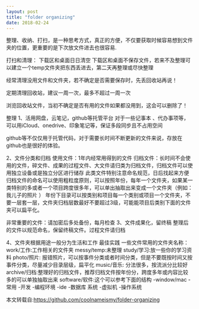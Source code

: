 ```yaml
---
layout: post
title: "folder organizing"
date: 2018-02-24
---
```


整理、收纳、打扫，是一种思考方式，真正的方便，不仅要获取时候容易想到文件夹的位置，更重要的是下次放文件进去也很容易.

打扫和清理：
下载区和桌面日日清空
下载区和桌面不保存文件，若来不及整理可以建立一个temp文件夹把东西丢进去，第二天再整理或尽快整理

经常清理没用文件和文件夹，若不确定是否需要保存时，先丢回收站再说！

定期清理回收站，建议一周一次，最多不超过一周一次

浏览回收站文件，当初不确定是否有用的文件如果都没用到，这会可以删除了！

整理
1、活用网盘，云笔记，github等托管平台
对于一些记事本 、代办事项等，可以用iCloud、onedrive、印象笔记等，保证多段同步且不占用空间

github等不仅仅用于托管代码，对于需要长时间不断更新的文件来说，存放在github也是很好的体验。

2、文件分类和归档
使用文件：1年内经常用得到的文件
归档文件：长时间不会使用的文件，碎文件、成果的过程文件、大文件请归类为归档文件，归档文件可以使用独立设备或是独立分区进行储存
此类文件特别注意命名规范，日后找起来方便 归档文件的命名可以使用粗粒度原则，可以按照年份，每年一个文件夹，如果某一类特别的多或者一个项目跨度很多年，可以单出抽取出来变成一个文件夹（例如：我儿子的照片 ） 年份下目录可以按类别和项目每一个类别或项目一个文件夹，不要一层套一层，文件夹归档层数最好不要超过3级，可能能项目后类别下面的文件夹可以扁平化。

非常重要的文件：请加密后多处备份，每月检查
3、文件成果化，留终稿
整理后的文件以规范命名，保留终稿文件。过程文件请归档

4、文件夹根据用途一般分为生活和工作
最佳实践
一些文件常用的文件夹名称：
work/工作:工作相关的文件夹
messy/temp:未整理
study/学习:放一些你的学习资料
photo/照片: 报错照片，可以按事件分类或者时间分类，但是不要既按时间又按事件分类，尽量减少目录层级，扁平化
music/音乐: 分法很多，按流派分比较好
archive/归档:整理好的归档文件，推荐归档文件按年份分，跨度多年或内容比较多的可以单独抽取出来
software/软件:这个可以参考下面的结构
		-window/mac
			-常用
			-开发
				-编程环境
				-ide
				-数据库
			系统
				-虚拟机
				-操作系统
 
 本文转载自:https://github.com/coolnameismy/folder-organizing
